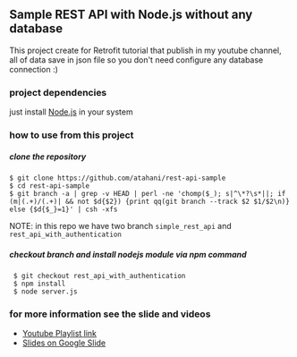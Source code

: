 ## Sample REST API with Node.js without any database 

This project create for Retrofit tutorial that publish in my youtube channel, all of data save in json file so you don't need configure any database connection :)

### project dependencies

just install [Node.js](https://nodejs.org/en/) in your system

### how to use from this project

##### clone the repository
```
$ git clone https://github.com/atahani/rest-api-sample
$ cd rest-api-sample
$ git branch -a | grep -v HEAD | perl -ne 'chomp($_); s|^\*?\s*||; if (m|(.+)/(.+)| && not $d{$2}) {print qq(git branch --track $2 $1/$2\n)} else {$d{$_}=1}' | csh -xfs
```

NOTE: in this repo we have two branch `simple_rest_api` and `rest_api_with_authentication`

##### checkout branch and install nodejs module via npm command
```
 $ git checkout rest_api_with_authentication
 $ npm install
 $ node server.js 
```

### for more information see the slide and videos

* [Youtube Playlist link](https://www.youtube.com/playlist?list=PL-0EQDLPE23N3WkenBrZzTLfnOIAIybKm)
* [Slides on Google Slide](https://goo.gl/lzwXys)
